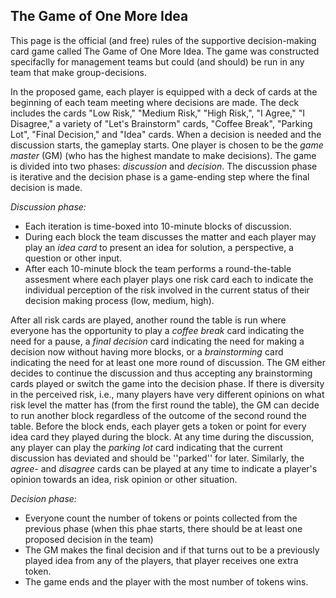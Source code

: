 ## The Game of One More Idea
This page is the official (and free) rules of the supportive decision-making card game called The Game of One More Idea. The game was constructed specifaclly for management teams but could (and should) be run in any team that make group-decisions.

In the proposed game, each player is equipped with a deck of cards at the beginning of each team meeting where decisions are made. The deck includes the cards "Low Risk," "Medium Risk," "High Risk,", "I Agree," "I Disagree," a variety of "Let's Brainstorm" cards, "Coffee Break", "Parking Lot", "Final Decision," and "Idea" cards. When a decision is needed and the discussion starts, the gameplay starts. One player is chosen to be the *game master* (GM) (who has the highest mandate to make decisions). The game is divided into two phases: *discussion* and *decision*. The discussion phase is iterative and the decision phase is a game-ending step where the final decision is made. 

*Discussion phase:* 
- Each iteration is time-boxed into 10-minute blocks of discussion.
- During each block the team discusses the matter and each player may play an *idea card* to present an idea for solution, a perspective, a question or other input.
- After each 10-minute block the team performs a round-the-table assesment where each player plays one risk card each to indicate the individual perception of the risk involved in the current status of their decision making process (low, medium, high).

After all risk cards are played, another round the table is run where everyone has the opportunity to play a *coffee break* card indicating the need for a pause, a *final decision* card indicating the need for making a decision now without having more blocks, or a *brainstorming* card indicating the need for at least one more round of discussion. The GM either decides to continue the discussion and thus accepting any brainstorming cards played or switch the game into the decision phase. If there is diversity in the perceived risk, i.e., many players have very different opinions on what risk level the matter has (from the first round the table), the GM can decide to run another block regardless of the outcome of the second round the table. Before the block ends, each player gets a token or point for every idea card they played during the block. At any time during the discussion, any player can play the *parking lot* card indicating that the current discussion has deviated and should be ''parked'' for later. Similarly, the *agree-* and *disagree* cards can be played at any time to indicate a player's opinion towards an idea, risk opinion or other situation.
    
*Decision phase:* 
- Everyone count the number of tokens or points collected from the previous phase (when this phae starts, there should be at least one proposed decision in the team)
- The GM makes the final decision and if that turns out to be a previously played idea from any of the players, that player receives one extra token.
- The game ends and the player with the most number of tokens wins.
